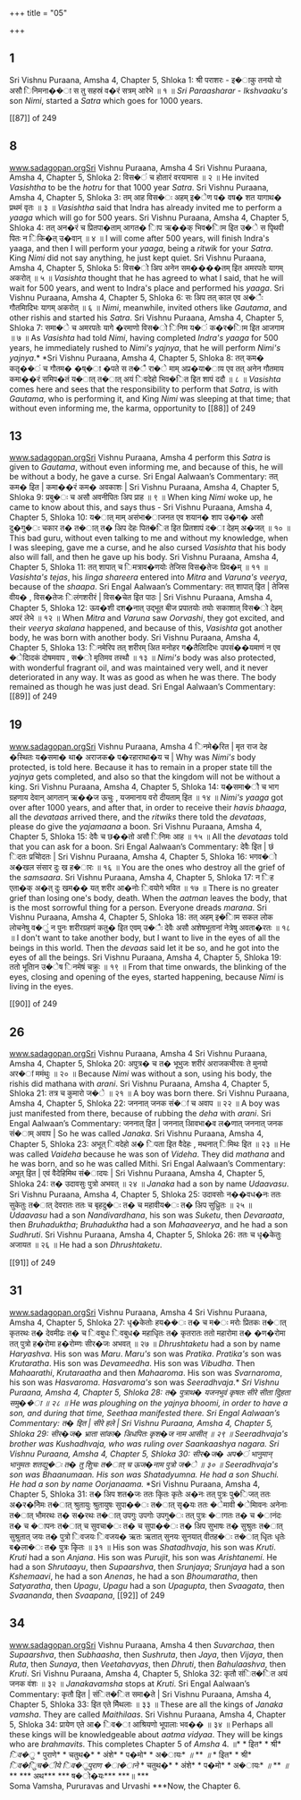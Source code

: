 +++
title = "05"

+++


## 1
Sri Vishnu Puraana, Amsha 4, Chapter 5, Shloka 1:  श्री पराशरः - इ�ाकु तनयो यो असौ िनिमना��ा स तु सहस्रं व�रं सत्रम् आरेभे ॥ १ ॥ *Sri* *Paraasharar* - *Ikshvaaku's* son *Nimi*, started a *Satra* which goes for 1000 years. 



 [[87]] of 249 





## 8
www.sadagopan.orgSri Vishnu Puraana, Amsha 4 Sri Vishnu Puraana, Amsha 4, Chapter 5, Shloka 2: विस�ं च होतारं वरयामास ॥ २ ॥ He invited *Vasishtha* to be the *hotru* for that 1000 year *Satra*. Sri Vishnu Puraana, Amsha 4, Chapter 5, Shloka 3: तम् आह विस�ः अहम् इ�ेण प� वष� शत यागाथ� प्रथमं वृतः ॥ ३ ॥ *Vasishtha* said that Indra has already invited me to perform a *yaaga* which will go for 500 years. Sri Vishnu Puraana, Amsha 4, Chapter 5, Shloka 4: तत् अन�रं च प्रितपा�ताम् आगत� ािप ऋ��क् भिव�ािम इित उ�े स पृिथवी पितः न िकि�त् उ�वान् ॥ ४ ॥ I will come after 500 years, will finish Indra's yaaga, and then I will perform your *yaaga*, being a *ritwik* for your *Satra*. King *Nimi* did not say anything, he just kept quiet. Sri Vishnu Puraana, Amsha 4, Chapter 5, Shloka 5: विस�ो अिप अनेन सम����तम् इित अमरपतेः यागम् अकरोत् ॥ ५ ॥ *Vasishta* thought that he has agreed to what I said, that he will wait for 500 years, and went to Indra's place and performed his *yaaga*. Sri Vishnu Puraana, Amsha 4, Chapter 5, Shloka 6: सः अिप तत् काल एव अ�ैः गौतमािदिभः यागम् अकरोत् ॥ ६ ॥ *Nimi*, meanwhile, invited others like *Gautama*, and other rishis and started his *Satra*. Sri Vishnu Puraana, Amsha 4, Chapter 5, Shloka 7: समा�े च अमरपतेः यागे �रमाणो विस�ो िनिम य�ं क�र�ािम इित आजगाम ॥ ७ ॥ As *Vasishta* had told *Nimi*, having completed *Indra's* *yaaga* for 500 years, he immediately rushed to *Nimi's* *yajnya*, that he will perform *Nimi's* *yajnya*.* *Sri Vishnu Puraana, Amsha 4, Chapter 5, Shloka 8:  तत् कम� कतृ��ं च गौतम� �ष्�ा �पते स त�ै रा�े माम् अप्र�या�ाय एव तत् अनेन गौतमाय कमा��रं समिप�तं य�ात् त�ात् अयं िवदेहो भिव�ित इित शापं ददौ ॥ ८ ॥ *Vasishta* comes here and sees that the responsibility to perform that *Satra*, is with *Gautama*, who is performing it, and King *Nimi* was sleeping at that time; that without even informing me, the karma, opportunity to  [[88]] of 249 





## 13
www.sadagopan.orgSri Vishnu Puraana, Amsha 4 perform this *Satra* is given to *Gautama*, without even informing me, and because of this, he will be without a body, he gave a curse. Sri Engal Aalwaan’s Commentary: तत् कम� इित | कमा��रं कम� अवकाशः | Sri Vishnu Puraana, Amsha 4, Chapter 5, Shloka 9: प्रबु�ः च असौ अवनीपितः अिप प्राह ॥ ९ ॥ When king *Nimi* woke up, he came to know about this, and says thus - Sri Vishnu Puraana, Amsha 4, Chapter 5, Shloka 10: य�ात् माम् असंभा�ाजनत एव शयान� शाप उ�ग� असौ दु�गु�ः चकार त� त�ात् त� अिप देहः पित�ित इित प्रितशापं द�ा देहम् अ�जत् ॥ १० ॥ This bad guru, without even talking to me and without my knowledge, when I was sleeping, gave me a curse, and he also cursed *Vasishta* that his body also will fall, and then he gave up his body. Sri Vishnu Puraana, Amsha 4, Chapter 5, Shloka 11: तत् शापात् च िमत्राव�णयोः तेजिस विस�तेजः प्रिव�म् ॥ ११ ॥ *Vasishta's* *tejas*, his *linga* *shareera* entered into *Mitra* and *Varuna's* *veerya*, because of the *shaapa*. Sri Engal Aalwaan’s Commentary: तत् शापात् इित | तेजिस वीय� , विस�तेजः िलंगशरीरं | विस�चेत इित पाठः | Sri Vishnu Puraana, Amsha 4, Chapter 5, Shloka 12: ऊव�शी दश�नात् उद्भूत बीज प्रपातयोः तयोः सकाशात् विस�ो देहम् अपरं लेभे ॥ १२ ॥ When *Mitra* and *Varuna* saw *Oorvashi*, they got excited, and their *veerya* *skalana* happened, and because of this, *Vasishta* got another body, he was born with another body. Sri Vishnu Puraana, Amsha 4, Chapter 5, Shloka 13:  िनमेरिप तत् शरीरम् अित मनोहर ग�तैलािदिभः उपसं��यमाणं न एव �ेदािदकं दोषमवाप , स�ो मृतिमव तस्थौ ॥ १३ ॥ *Nimi's* body was also protected, with wonderful fragrant oil, and was maintained very well, and it never deteriorated in any way. It was as good as when he was there. The body remained as though he was just dead. Sri Engal Aalwaan’s Commentary:  [[89]] of 249 





## 19
www.sadagopan.orgSri Vishnu Puraana, Amsha 4 िनमे�रित | मृत राज देह �स्थितः य�समा� था� अराजक� प�रहाराथा�य च | Why was *Nimi's* body protected, is told here. Because it has to remain in a proper state till the *yajnya* gets completed, and also so that the kingdom will not be without a king. Sri Vishnu Puraana, Amsha 4, Chapter 5, Shloka 14: य�समा�ौ च भाग ग्रहणाय देवान् आगतान् ऋ��ज ऊचुः , यजमानाय वरो दीयताम् इित ॥ १४ ॥ *Nimi's* *yaaga* got over after 1000 years, and after that, in order to receive their *havis* *bhaaga*, all the *devataas* arrived there, and the *ritwiks* there told the *devataas*, please do give the *yajamaana* a boon. Sri Vishnu Puraana, Amsha 4, Chapter 5, Shloka 15: देवैः च छ��तो असौ िनिमः आह ॥ १५ ॥ All the *devataas* told that you can ask for a boon. Sri Engal Aalwaan’s Commentary: देवैः इित | छं िदतः प्रचोिदतः | Sri Vishnu Puraana, Amsha 4, Chapter 5, Shloka 16: भगव�ो अ�खल संसार दुः ख ह�ारः ॥ १६ ॥ You are the ones who destroy all the grief of the *samsaara*. Sri Vishnu Puraana, Amsha 4, Chapter 5, Shloka 17: न िह एता�क् अ�त् दुः खम�� यत् शरीर आ�नोः िवयोगे भवित ॥ १७ ॥ There is no greater grief than losing one's body, death. When the *aatman* leaves the body, that is the most sorrowful thing for a person. Everyone dreads *marana*. Sri Vishnu Puraana, Amsha 4, Chapter 5, Shloka 18: तत् अहम् इ�ािम सकल लोक लोचनेषु व�ुं न पुनः शरीरग्रहणं कतु� इित एवम् उ�ैः देवैः असौ अशेषभूतानां नेत्रेषु अवता�रतः ॥ १८ ॥ I don't want to take another body, but I want to live in the eyes of all the beings in this world. Then the *devaas* said let it be so, and he got into the eyes of all the beings. Sri Vishnu Puraana, Amsha 4, Chapter 5, Shloka 19:  ततो भूतािन उ�ेष िनमेषं चक्रुः ॥ १९ ॥ From that time onwards, the blinking of the eyes, closing and opening of the eyes, started happening, because *Nimi* is living in the eyes. 



 [[90]] of 249 





## 26
www.sadagopan.orgSri Vishnu Puraana, Amsha 4 Sri Vishnu Puraana, Amsha 4, Chapter 5, Shloka 20: अपुत्र� च त� भूभुजः शरीरं अराजकभीरवः ते मुनयो अर�ां ममंथुः ॥ २० ॥ Because *Nimi* was without a son, using his body, the rishis did mathana with *arani*. Sri Vishnu Puraana, Amsha 4, Chapter 5, Shloka 21: तत्र च कुमारो ज�े ॥ २१ ॥ A boy was born there. Sri Vishnu Puraana, Amsha 4, Chapter 5, Shloka 22: जननात् जनक सं�ां च अवाप ॥ २२ ॥ A boy was just manifested from there, because of rubbing the *deha* with *arani*. Sri Engal Aalwaan’s Commentary: जननात् इित | जननात् आिवभा�व ल�णात् जननात् जनक सं�ाम् अवाप | So he was called *Janaka*. Sri Vishnu Puraana, Amsha 4, Chapter 5, Shloka 23: अभूत् िवदेहो अ� िपता इित वैदेहः , मथनात् िमिथः इित ॥ २३ ॥ He was called *Vaideha* because he was son of *Videha*. They did *mathana* and he was born, and so he was called Mithi. Sri Engal Aalwaan’s Commentary: अभूत् इित | एवं वैदेहिमिथ सं�ादयः | Sri Vishnu Puraana, Amsha 4, Chapter 5, Shloka 24: त� उदावसुः पुत्रो अभवत् ॥ २४ ॥ *Janaka* had a son by name *Udaavasu*. Sri Vishnu Puraana, Amsha 4, Chapter 5, Shloka 25: उदावसोः न��वध�नः ततः सुकेतुः त�ात् देवरातः ततः च बृहदु�ः त� च महावीय�ः त� अिप सुध्रुितः ॥ २५ ॥ *Udaavasu* had a son *Nandivardhana*, his son was *Suketu*, then *Devaraata*, then *Bruhaduktha*; *Bruhaduktha* had a son *Mahaaveerya*, and he had a son *Sudhruti*. Sri Vishnu Puraana, Amsha 4, Chapter 5, Shloka 26:  ततः च धृ�केतुः अजायत ॥ २६ ॥ He had a son *Dhrushtaketu*. 



 [[91]] of 249 





## 31
www.sadagopan.orgSri Vishnu Puraana, Amsha 4 Sri Vishnu Puraana, Amsha 4, Chapter 5, Shloka 27: धृ�केतोः हय��ः त� च म�ः मरोः प्रितकः त�ात् कृतरथः त� देवमीढः त� च िवबुधः िवबुध� महाधृितः त� कृतरातः ततो महारोमा त� �ण�रोमा तत् पुत्रो ह�रोमा ह�रोम्णः सीर�जः अभवत् ॥ २७ ॥ *Dhrushtaketu* had a son by name *Haryashva*. His son was *Maru*. *Maru's* son was *Pratika*. *Pratika's* son was *Krutaratha*. His son was *Devameedha*. His son was *Vibudha*. Then *Mahaarathi*, *Krutaraatha* and then *Mahaaroma*. His son was *Svarnaroma*, his son was *Hasvaroma*. *Hasvaroma's* son was *Seeradhvaja*.* *Sri Vishnu Puraana, Amsha 4, Chapter 5, Shloka 28: त� पुत्राथ� यजनभुवं कृषतः सीरे सीता दुिहता समु��ा ॥ २८ ॥ He was ploughing on the *yajnya* *bhoomi*, in order to have a son, and during that time, *Seethaa* manifested there. Sri Engal Aalwaan’s Commentary: त� इित | सीरे हले | Sri Vishnu Puraana, Amsha 4, Chapter 5, Shloka 29: सीर�ज� भ्राता सांका� अिधपितः कृश�ज नाम आसीत् ॥ २९ ॥ *Seeradhvaja's* brother was *Kushadhvaja*, who was ruling over *Saankaashya* nagara. Sri Vishnu Puraana, Amsha 4, Chapter 5, Shloka 30: सीर�ज� अप�ं भानुमान् भानुमतः शतद्यु�ः त� तु शुिचः त�ात् च ऊज�नाम पुत्रो ज�े ॥ ३० ॥ *Seeradhvaja's* son was *Bhaanumaan*. His son was *Shatadyumna*. He had a son *Shuchi*. He had a son by name *Oorjanaama*.* *Sri Vishnu Puraana, Amsha 4, Chapter 5, Shloka 31:  त� अिप शत�जः ततः कृितः कृतेः अ�नः तत् पुत्रः पु�िजत् ततः अ�र�नेिमः त�ात् श्रुतायुः श्रुतायुषः सुपा��ः त�ात् सृ�यः ततः �ेमावी �ेमािवनः अनेनाः त�ात् भौमरथः त� स�रथः त�ात् उपगुः उपगोः उपगु�ः तत् पुत्रः �ागतः त� च �ानंदः त� च �ापनः त�ात् च सुवचा�ः त� च सुपा��ः त� अिप सुभाषः त� सुश्रुतः त�ात् सुश्रुतात् जयः त� पुत्रो िवजयः िवजय� ऋतः ऋतात् सुनयः सुनयात् वीतह�ः त�ात् धृितः धृतेः ब�ला�ः त� पुत्रः कृितः ॥ ३१ ॥ His son was *Shatadhvaja*, his son was *Kruti*. *Kruti* had a son *Anjana*. His son was *Purujit*, his son was *Arishtanemi*. He had a son *Shrutaayu*, then *Supaarshva*, then *Srunjaya*; *Srunjaya* had a son *Kshemaavi*, he had a son *Anenas*, he had a son *Bhoumaratha*, then *Satyaratha*, then *Upagu*, *Upagu* had a son *Upagupta*, then *Svaagata*, then *Svaananda*, then *Svaapana*,  [[92]] of 249 





## 34
www.sadagopan.orgSri Vishnu Puraana, Amsha 4 then *Suvarchaa*, then *Supaarshva*, then *Subhaasha*, then *Sushruta*, then *Jaya*, then *Vijaya*, then *Ruta*, then *Sunaya*, then *Veetahavyas*, then *Dhruti*, then *Bahulaashva*, then *Kruti*. Sri Vishnu Puraana, Amsha 4, Chapter 5, Shloka 32: कृतौ संित�ित अयं जनक वंशः ॥ ३२ ॥ *Janakavamsha* stops at *Kruti*. Sri Engal Aalwaan’s Commentary: कृतौ इित | संित�ित समा�ते | Sri Vishnu Puraana, Amsha 4, Chapter 5, Shloka 33: इित एते मैिथलाः ॥ ३३ ॥ These are all the kings of *Janaka* *vamsha*. They are called *Maithilaas*. Sri Vishnu Puraana, Amsha 4, Chapter 5, Shloka 34:  प्रायेण एते आ� िव�ा आश्रियणो भूपालाः भव�� ॥ ३४ ॥ Perhaps all these kings will be knowledgeable about *aatma* *vidyaa*. They will be kings who are *brahmavits*. This completes Chapter 5 of *Amsha* 4. ॥* * इित* * श्री* *िव�ु* * पुराणे* * चतुथ�* * अंशे* * प�मो* * अ�ायः* *॥* ** *॥* * इित* * श्री* *िव�ुिच�ीये* *िव�ुपुराण* *�ा�ाने* * चतुथ�* * अंशे* * प�मो* * अ�ायः* *॥* ** *॥*** *** अथ*** *** ष�ो�यः*** ***॥ ***   
Soma Vamsha, Pururavas and Urvashi ***Now, the Chapter 6. 
